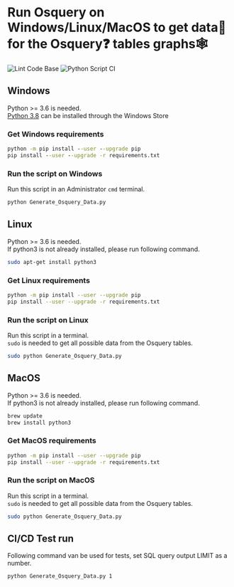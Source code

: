# Run Osquery on Windows/Linux/MacOS to get data📜 for the Osquery❓ tables graphs🕸

![Lint Code Base](https://github.com/sevickson/Osquery_Data_Graph/workflows/Lint%20Code%20Base/badge.svg)
![Python Script CI](https://github.com/sevickson/Osquery_Data_Graph/workflows/Python%20Script%20CI/badge.svg)

## Windows
Python >= 3.6 is needed.  
[Python 3.8](https://www.microsoft.com/store/productId/9MSSZTT1N39L) can be installed through the Windows Store
### Get Windows requirements
```cmd
python -m pip install --user --upgrade pip
pip install --user --upgrade -r requirements.txt
```

### Run the script on Windows
Run this script in an Administrator `cmd` terminal.
```cmd
python Generate_Osquery_Data.py
```

## Linux
Python >= 3.6 is needed.  
If python3 is not already installed, please run following command.
```bash
sudo apt-get install python3
```
### Get Linux requirements
```bash
python -m pip install --user --upgrade pip
pip install --user --upgrade -r requirements.txt
```

### Run the script on Linux
Run this script in a terminal.  
`sudo` is needed to get all possible data from the Osquery tables.
```bash
sudo python Generate_Osquery_Data.py
```

## MacOS
Python >= 3.6 is needed.  
If python3 is not already installed, please run following command.
```bash
brew update
brew install python3
```
### Get MacOS requirements
```bash
python -m pip install --user --upgrade pip
pip install --user --upgrade -r requirements.txt
```

### Run the script on MacOS
Run this script in a terminal.  
`sudo` is needed to get all possible data from the Osquery tables.
```bash
sudo python Generate_Osquery_Data.py
```

## CI/CD Test run
Following command van be used for tests, set SQL query output LIMIT as a number.
```cmd
python Generate_Osquery_Data.py 1
```